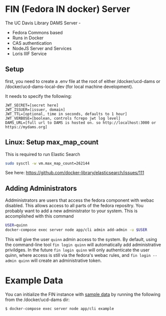 # FIN (Fedora IN docker) Server

The UC Davis Library DAMS Server - 
 - Fedora Commons based
 - Runs in Docker
 - CAS authentication
 - NodeJS Server and Services
 - Loris IIIF Service

## Setup

first, you need to create a .env file at the root of either /docker/ucd-dams or
/docker/ucd-dams-local-dev (for local machine development).

It needs to specify the following:

```
JWT_SECRET=[secret here]
JWT_ISSUER=[issuer, domain]
JWT_TTL=[optional, time in seconds, defaults to 1 hour]
JWT_VERBOSE=[boolean, controls fcrepo jwt log level]
DAMS_URL=[full url to DAMS is hosted on. so http://localhost:3000 or https://mydams.org]
```

## Linux: Setup max_map_count

This is required to run Elastic Search

```bash
sudo sysctl -w vm.max_map_count=262144
```

See here: https://github.com/docker-library/elasticsearch/issues/111

## Adding Administrators

Addministrators are users that access the fedora component with webac disabled. This allows access to all parts of the fedora
repositry.  You probably want to add a new administrator to your system.  This is accomplished with this command

```bash
USER=quinn
docker-compose exec server node app/cli admin add-admin -u $USER
```

This will give the user `quinn` admin access to the system.  By default, using the command-line tool `fin login quinn` will automatically add administrative privildges.  In the future `fin login quinn` will only authenticate the user quinn, where access is still via the fedora's webac rules, and `fin login --admin quinn` will create an administrative token. 

# Example Data

You can initialize the FIN instance with [sample data](https://github.com/UCDavisLibrary/fin-example-repository/) by running the following from
the /docker/ucd-dams dir:

```bash
$ docker-compose exec server node app/cli example
```
